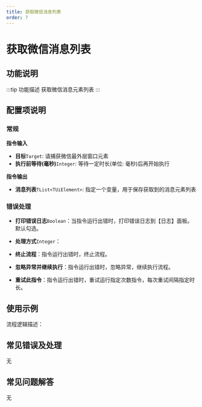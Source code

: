 ```yaml
---
title: 获取微信消息列表
order: 7
---
```


# 获取微信消息列表

## 功能说明

:::tip 功能描述
获取微信消息元素列表
:::

## 配置项说明

### 常规

**指令输入**

- **目标**`Target`: 请捕获微信最外层窗口元素
- **执行前等待(毫秒)**`Integer`: 等待一定时长(单位: 毫秒)后再开始执行

**指令输出**

- **消息列表**`TList<TUiElement>`: 指定一个变量，用于保存获取到的消息元素列表

### 错误处理

- **打印错误日志**`Boolean`：当指令运行出错时，打印错误日志到【日志】面板。默认勾选。

- **处理方式**`Integer`：

 - **终止流程**：指令运行出错时，终止流程。

 - **忽略异常并继续执行**：指令运行出错时，忽略异常，继续执行流程。

 - **重试此指令**：指令运行出错时，重试运行指定次数指令，每次重试间隔指定时长。

## 使用示例

流程逻辑描述：

## 常见错误及处理

无

## 常见问题解答

无

